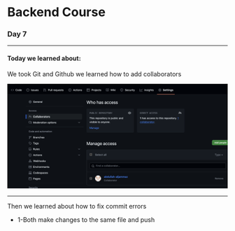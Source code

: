 <!DOCTYPE html>
<html lang="en">
<head>
    <meta charset="UTF-8">
    <meta http-equiv="X-UA-Compatible" content="IE=edge">
    <meta name="viewport" content="width=device-width, initial-scale=1.0">
</head>
<body>
    <h1>Backend Course</h1>
    <h3>Day 7</h3>
    <hr>
    <h4>Today we learned about:</h4>
    <p>We took Git and Github we learned how to add collaborators</p>
    <img src="./Collab.png" alt="Collaborators Page">
<hr>
<p>Then we learned about how to fix commit errors</p>
<ul>
    <li>
        1-Both make changes to the same file and push
    </li>
    </ul>
</html>